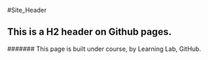 #Site_Header

## This is a H2 header on Github pages. 

####### This page is built under course, by Learning Lab, GitHub. 
